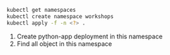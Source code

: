 ```sh
kubectl get namespaces
kubectl create namespace workshops
kubectl apply -f -n <?> .
```

1. Create python-app deployment in this namespace
2. Find all object in this namespace
